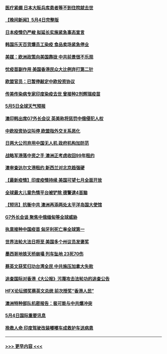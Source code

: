 #### [医疗紧绷 日本大阪兵库患者等不到住院就去世](../pages/prog202/a103111021.md?t=05051301) 
#### [【晚间新闻】5月4日完整版](../pages/prog202/a103110945.md?t=05051301) 
#### [日本疫情仍严峻 拟延长实施紧急事态宣言](../pages/prog202/a103110952.md?t=05051301) 
#### [韩国乐天百货爆员工染疫 食品卖场紧急停业](../pages/prog202/a103110941.md?t=05051301) 
#### [美媒：欧洲政策向美国靠拢 中共前景很不乐观](../pages/prog202/a103110503.md?t=05051301) 
#### [忧疫苗副作用 美国香港民众大比例弃打第二针](../pages/prog202/a103110801.md?t=05051301) 
#### [欧盟官员：已暂停敲定中欧投资协议](../pages/prog202/a103110812.md?t=05051301) 
#### [传美传染病专家印度染疫去世 曾接种2剂辉瑞疫苗](../pages/prog202/a103110732.md?t=05051301) 
#### [5月5日全球天气预报](../pages/prog202/a103110823.md?t=05051301) 
#### [澳印韩出席G7外长会议 英美称将惩罚中俄侵犯人权](../pages/prog202/a103110769.md?t=05051301) 
#### [中欧投资协议叫停 欧盟指外交关系恶化](../pages/prog202/a103110802.md?t=05051301) 
#### [日两大公司弃用中国无人机 政府机构加防范](../pages/prog202/a103110793.md?t=05051301) 
#### [战略军港落中资之手 澳洲正考虑收回99年租约](../pages/prog202/a103110711.md?t=05051301) 
#### [澳审查达尔文港租约 新西兰对北京趋强硬](../pages/prog202/a103110593.md?t=05051301) 
#### [【最新疫情】印度疫情持续 美国可望七月全面开放](../pages/prog202/a103110553.md?t=05051301) 
#### [全球最大儿童色情平台被铲除 德警逮4首脑](../pages/prog202/a103110733.md?t=05051301) 
#### [【短讯】抗衡中共 澳洲再添两处太平洋岛国大使馆](../pages/prog202/a103110698.md?t=05051301) 
#### [G7外长会谈 聚焦中俄缅甸等全球威胁](../pages/prog202/a103110701.md?t=05051301) 
#### [执意接种中国疫苗 匈牙利死亡率全球第一](../pages/prog202/a103110547.md?t=05051301) 
#### [世界法轮大法日将至 美国多个州议员发褒奖](../pages/prog202/a103110587.md?t=05051301) 
#### [墨西哥地铁天桥崩塌 列车坠地 23死70伤](../pages/prog202/a103110590.md?t=05051301) 
#### [蔡英文获奖归功台湾全民 中共施压加拿大失败](../pages/prog202/a103110535.md?t=05051301) 
#### [追查国际对香港《大公报》污蔑攻击法轮功的追查公告](../pages/prog202/a103110496.md?t=05051301) 
#### [HFX论坛颁奖蔡英文总统 前次授奖“香港人民”](../pages/prog202/a103110378.md?t=05051301) 
#### [澳洲特种部队机密报告：极可能与中共爆冲突](../pages/prog202/a103110356.md?t=05051301) 
#### [5月4日国际重要讯息](../pages/prog202/a103110382.md?t=05051301) 
#### [挽救人命 印度驾驶改装嘟嘟车成救护车送病患](../pages/prog202/a103110343.md?t=05051301) 

----
#### [ >>> 更早内容 <<< ](../indexes/prog202-earlier.md)
